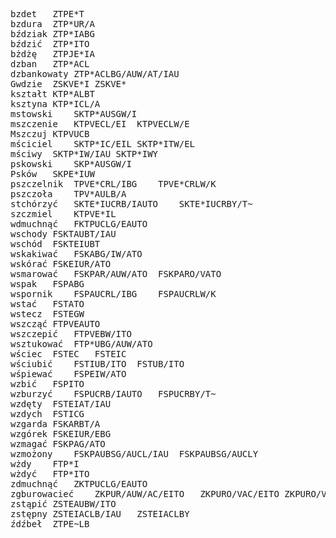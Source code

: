 <pre>
bzdet	ZTPE*T		
bzdura	ZTP*UR/A		
bździak	ZTP*IABG		
bździć	ZTP*ITO		
bżdżę	ZTPJE*IA		
dzban	ZTP*ACL		
dzbankowaty	ZTP*ACLBG/AUW/AT/IAU		
Gwdzie	ZSKVE*I	ZSKVE*	
kształt	KTP*ALBT		
ksztyna	KTP*ICL/A		
mstowski	SKTP*AUSGW/I		
mszczenie	KTPVECL/EI	KTPVECLW/E	
Mszczuj	KTPVUCB		
mściciel	SKTP*IC/EIL	SKTP*ITW/EL	
mściwy	SKTP*IW/IAU	SKTP*IWY	
pskowski	SKP*AUSGW/I		
Psków	SKPE*IUW		
pszczelnik	TPVE*CRL/IBG	TPVE*CRLW/K	
pszczoła	TPV*AULB/A		
stchórzyć	SKTE*IUCRB/IAUTO	SKTE*IUCRBY/T~	
szczmiel	KTPVE*IL		
wdmuchnąć	FKTPUCLG/EAUTO		
wschody	FSKTAUBT/IAU		
wschód	FSKTEIUBT		
wskakiwać	FSKABG/IW/ATO		
wskórać	FSKEIUR/ATO		
wsmarować	FSKPAR/AUW/ATO	FSKPARO/VATO	
wspak	FSPABG		
wspornik	FSPAUCRL/IBG	FSPAUCRLW/K	
wstać	FSTATO		
wstecz	FSTEGW		
wszcząć	FTPVEAUTO		
wszczepić	FTPVEBW/ITO		
wsztukować	FTP*UBG/AUW/ATO		
wściec	FSTEC	FSTEIC	
wściubić	FSTIUB/ITO	FSTUB/ITO	
wśpiewać	FSPEIW/ATO		
wzbić	FSPITO		
wzburzyć	FSPUCRB/IAUTO	FSPUCRBY/T~	
wzdęty	FSTEIAT/IAU		
wzdych	FSTICG		
wzgarda	FSKARBT/A		
wzgórek	FSKEIUR/EBG		
wzmagać	FSKPAG/ATO		
wzmożony	FSKPAUBSG/AUCL/IAU	FSKPAUBSG/AUCLY	
wżdy	FTP*I		
wżdyć	FTP*ITO		
zdmuchnąć	ZKTPUCLG/EAUTO		
zgburowacieć	ZKPUR/AUW/AC/EITO	ZKPURO/VAC/EITO	ZKPURO/VATW/ETO
zstąpić	ZSTEAUBW/ITO		
zstępny	ZSTEIACLB/IAU	ZSTEIACLBY	
źdźbeł	ZTPE~LB		
</pre>
